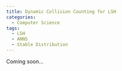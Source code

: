 ```yaml
---
title: Dynamic Collision Counting for LSH
categories:
  - Computer Science
tags:
  - LSH
  - ANNS
  - Stable Distribution
---
```


Coming soon...

<!-- more -->